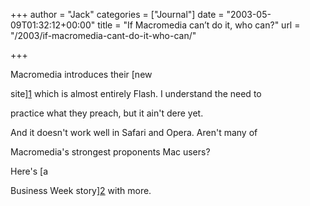 +++
author = "Jack"
categories = ["Journal"]
date = "2003-05-09T01:32:12+00:00"
title = "If Macromedia can’t do it, who can?"
url = "/2003/if-macromedia-cant-do-it-who-can/"

+++

Macromedia introduces their [new
  

  
site][1] which is almost entirely Flash. I understand the need to
  

  
practice what they preach, but it ain't dere yet.

And it doesn't work well in Safari and Opera. Aren't many of
  

  
Macromedia's strongest proponents Mac users?

Here's [a
  

  
Business Week story][2] with more.

 [1]: http://www.macromedia.com/
 [2]: //www.businessweek.com/technology/cnet/stories/991868.htm"